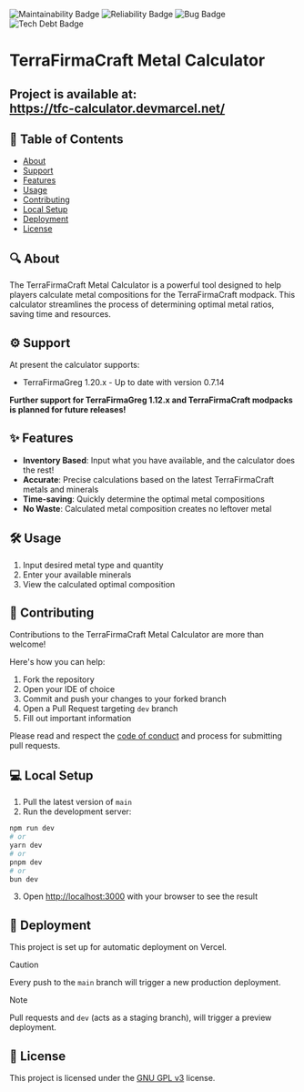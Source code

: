 ![Maintainability Badge](https://sonarcloud.io/api/project_badges/measure?project=TFGCalculator&metric=sqale_rating)
![Reliability Badge](https://sonarcloud.io/api/project_badges/measure?project=TFGCalculator&metric=reliability_rating)
![Bug Badge](https://sonarcloud.io/api/project_badges/measure?project=TFGCalculator&metric=bugs)
![Tech Debt Badge](https://sonarcloud.io/api/project_badges/measure?project=TFGCalculator&metric=sqale_index)

# TerraFirmaCraft Metal Calculator

## Project is available at:<br/>https://tfc-calculator.devmarcel.net/

## 📖 Table of Contents
- [About](#-about)
- [Support](#-support)
- [Features](#-features)
- [Usage](#%EF%B8%8F-usage)
- [Contributing](#-contributing)
- [Local Setup](#-local-setup)
- [Deployment](#-deployment)
- [License](#-license)

## 🔍 About
The TerraFirmaCraft Metal Calculator is a powerful tool designed to help players calculate metal compositions for the TerraFirmaCraft modpack.
This calculator streamlines the process of determining optimal metal ratios, saving time and resources.

## ⚙️ Support
At present the calculator supports:
- TerraFirmaGreg 1.20.x - Up to date with version 0.7.14

**Further support for TerraFirmaGreg 1.12.x and TerraFirmaCraft modpacks is planned for future releases!**

## ✨ Features
- **Inventory Based**: Input what you have available, and the calculator does the rest!
- **Accurate**: Precise calculations based on the latest TerraFirmaCraft metals and minerals
- **Time-saving**: Quickly determine the optimal metal compositions
- **No Waste**: Calculated metal composition creates no leftover metal

## 🛠️ Usage
1. Input desired metal type and quantity
2. Enter your available minerals
3. View the calculated optimal composition

## 👥 Contributing
Contributions to the TerraFirmaCraft Metal Calculator are more than welcome!

Here's how you can help:
1. Fork the repository
2. Open your IDE of choice
3. Commit and push your changes to your forked branch
4. Open a Pull Request targeting `dev` branch
5. Fill out important information

Please read and respect the [code of conduct](?tab=coc-ov-file) and process for submitting pull requests.

## 💻 Local Setup
1. Pull the latest version of `main`
2. Run the development server:
```bash
npm run dev
# or
yarn dev
# or
pnpm dev
# or
bun dev
```
3. Open [http://localhost:3000](http://localhost:3000) with your browser to see the result

## 🚀 Deployment
This project is set up for automatic deployment on Vercel.

> [!CAUTION]
> Every push to the `main` branch will trigger a new production deployment.

> [!NOTE]
> Pull requests and `dev` (acts as a staging branch), will trigger a preview deployment.

## 📄 License
This project is licensed under the [GNU GPL v3](/LICENSE) license.
